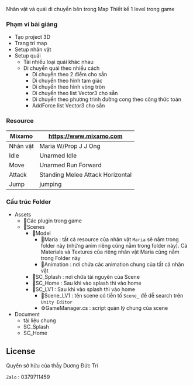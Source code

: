 Nhân vật và quái di chuyển bên trong Map
Thiết kế 1 level trong game

### Phạm vi bài giảng
- Tạo project 3D
- Trang trí map
- Setup nhân vật
- Setup quái
    - Tải nhiều loại quái khác nhau
    - Di chuyển quái theo nhiều cách
        - Di chuyển theo 2 điểm cho sẵn
        - Di chuyển theo hình tam giác
        - Di chuyển theo hình vòng tròn
        - Di chuyển theo list Vector3 cho sẵn
        - Di chuyển theo phương trình đường cong theo công thức toán
        - AddForce list Vector3 cho sẵn
    



### Resource

| Mixamo | https://www.mixamo.com |
| ------ | ------ |
| Nhân vật | Maria W/Prop J J Ong |
| Idle | Unarmed Idle |
| Move | Unarmed Run Forward |
| Attack | Standing Melee Attack Horizontal |
| Jump | jumping |

### Cấu trúc Folder
+ Assets
    + 📁Các plugin trong game
    + 📁Scenes
        + 📁Model
            + 📁Maria : tất cả resource của nhân vật `Maria` sẽ nằm trong folder này (những anim riêng cũng nằm trong folder này). Cả Materials và Textures của riêng nhân vật Maria cũng nằm trong Folder này
            + 📁Animation : nơi chứa các animation chung của tất cả nhân vật
        + 📁SC_Splash : nơi chứa tài nguyên của Scene 
        + 📁SC_Home : Sau khi vào splash thì vào home
        + 📁SC_LV1 : Sau khi vào splash thì vào home
            + 📄Scene_LV1 : tên scene có tiền tố `Scene_` để dễ search trên `Unity Editor`
            + ⚙️GameManager.cs : script quản lý chung của scene
+ Document
    * tài liệu chung
    * SC_Splash
    * SC_Home




## License
Quyển sở hữu của thầy Dương Đức Trí

`Zalo` : 0379711459
